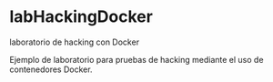# labHackingDocker
laboratorio de hacking con Docker

Ejemplo de laboratorio para pruebas de hacking mediante el uso de contenedores Docker.
